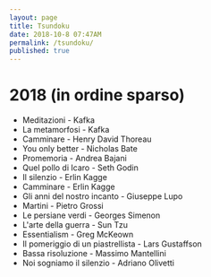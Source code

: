 ```yaml
---
layout: page
title: Tsundoku
date: 2018-10-8 07:47AM
permalink: /tsundoku/
published: true
---
```


<!--

- Chi ti credi di essere? - Alice Munro
- Le otto montagne - Paolo Cognetti
- On writing - Stephen King
- Walden - Henry David Thoreau
- Fai spazio nella tua vita - Fumio Sasaki


-->




# 2018 (in ordine sparso)

- Meditazioni - Kafka
- La metamorfosi - Kafka
- Camminare - Henry David Thoreau
- You only better - Nicholas Bate
- Promemoria - Andrea Bajani
- Quel pollo di Icaro - Seth Godin
- Il silenzio - Erlin Kagge
- Camminare  - Erlin Kagge
- Gli anni del nostro incanto - Giuseppe Lupo
- Martini - Pietro Grossi
- Le persiane verdi - Georges Simenon
- L'arte della guerra - Sun Tzu
- Essentialism - Greg McKeown
- Il pomeriggio di un piastrellista - Lars Gustaffson
- Bassa risoluzione - Massimo Mantellini
- Noi sogniamo il silenzio - Adriano Olivetti